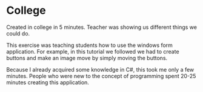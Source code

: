 # College
Created in college in 5 minutes. Teacher was showing us different things we could do.

This exercise was teaching students how to use the windows form application. For example, in this tutorial we followed we had to create buttons and make an image move by simply moving the buttons. 

Because I already acquired some knowledge in C#, this took me only a few minutes. People who were new to the concept of programming spent 20-25 minutes creating this application.
